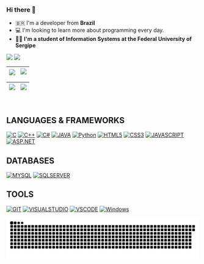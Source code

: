 ### Hi there 👋

- 🇧🇷 I'm a developer from **Brazil**
- 💻 I'm looking to learn more about programming every day.  <!-- <img width="25px" src="https://media.giphy.com/media/xT9IgjNENUaf4ypqBa/giphy.gif" /> -->
- 👩‍🎓 **I'm a student of Information Systems at the Federal University of Sergipe** 

<a href="https://www.linkedin.com/in/amanda-melo-066277248/" target="_blank"><img src="https://img.shields.io/badge/-LinkedIn-%230077B5?style=for-the-badge&logo=linkedin&logoColor=white" target="_blank"></a> 
<a href = "mailto:amandexspeed@gmail.com"><img src="https://img.shields.io/badge/-Gmail-%23333?style=for-the-badge&logo=gmail&logoColor=red" target="_blank"></a>

| <img align="center" src="https://github-readme-stats.vercel.app/api?username=amandexspeed&show_icons=true&include_all_commits=true&count_private=true&theme=dracula&hide_border=true"/></a> | [![](https://github-readme-streak-stats.herokuapp.com/?user=amandexspeed&hide_border=true&theme=dracula)](https://github.com/DenverCoder1/github-readme-streak-stats) |
| ------------- | ------------- |

|![](https://github-profile-summary-cards.vercel.app/api/cards/profile-details?username=amandexspeed&theme=dracula)  |  ![](https://github-readme-stats.vercel.app/api/top-langs/?username=amandexspeed&layout=compact&langs_count=10&theme=dracula&hide=Jupyter%20Notebook) |
| ------------- | ------------- |
<div style="display: inline_block"><br>  

## LANGUAGES & FRAMEWORKS
[![C](https://img.shields.io/badge/C-346AD6?style=for-the-badge&logo=c&logoColor=white)](https://github.com/amandexspeed)
[![C++](https://img.shields.io/badge/Cpp-2B9FFA?style=for-the-badge&logo=cplusplus&logoColor=white)](https://github.com/amandexspeed)
[![C#](https://img.shields.io/badge/C%23-8C3DD1?style=for-the-badge&logo=c-sharp&logoColor=white)](https://github.com/amandexspeed)
[![JAVA](https://img.shields.io/badge/Java-ED8B00?style=for-the-badge&logo=java&logoColor=white)](https://github.com/amandexspeed)
[![Python](https://img.shields.io/badge/python-F0E91F?style=for-the-badge&logo=python&logoColor=black)](https://github.com/amandexspeed)
[![HTML5](https://img.shields.io/badge/HTML5-E34F26?style=for-the-badge&logo=html5&logoColor=white)](https://github.com/amandexspeed)
[![CSS3](https://img.shields.io/badge/CSS3-1572B6?style=for-the-badge&logo=css3&logoColor=white)](https://github.com/amandexspeed)
[![JAVASCRIPT](https://img.shields.io/badge/JavaScript-323330?style=for-the-badge&logo=javascript&logoColor=F7DF1E)](https://github.com/amandexspeed)
[![ASP.NET](https://img.shields.io/badge/ASPNET-512BD4?style=for-the-badge&logo=asp&logoColor=white)](https://github.com/amandexspeed)

<!--[![Php](https://img.shields.io/badge/php-A461F8?style=for-the-badge&logo=php&logoColor=black)](https://github.com/amandexspeed)-->

## DATABASES
[![MYSQL](https://img.shields.io/badge/MySQL-3590CC?style=for-the-badge&logo=mysql&logoColor=white)](https://github.com/amandexspeed)
[![SQLSERVER](https://img.shields.io/badge/sqlserver-262D38?style=for-the-badge&logo=MicrosoftSQLServer&logoColor=white)](https://github.com/amandexspeed)

## TOOLS
[![GIT](https://img.shields.io/badge/git-white?style=for-the-badge&logo=git&logoColor=E02F26)](https://github.com/amandexspeed)
[![VISUALSTUDIO](https://img.shields.io/badge/vs-9863D1?style=for-the-badge&logo=visualstudio&logoColor=white)](https://github.com/amandexspeed)
[![VSCODE](https://img.shields.io/badge/vscode-3BA0E3?style=for-the-badge&logo=visual-studio-code&logoColor=white)](https://github.com/amandexspeed)
[![Windows](https://img.shields.io/badge/Windows-0078D6?style=for-the-badge&logo=windows&logoColor=white)](https://github.com/amandexspeed)

![snake gif](https://github.com/amandexspeed/amandexspeed/blob/output/github-snake-dark.svg)

